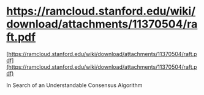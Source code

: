 <!--
id: 58168930672
link: http://tumblr.atmos.org/post/58168930672/https-ramcloud-stanford-edu-wiki-download-attachments
slug: https-ramcloud-stanford-edu-wiki-download-attachments
date: Tue Aug 13 2013 11:51:48 GMT-0700 (PDT)
publish: 2013-08-013
tags: 
title: https://ramcloud.stanford.edu/wiki/download/attachments/11370504/raft.pdf
-->


https://ramcloud.stanford.edu/wiki/download/attachments/11370504/raft.pdf
=========================================================================

[https://ramcloud.stanford.edu/wiki/download/attachments/11370504/raft.pdf](https://ramcloud.stanford.edu/wiki/download/attachments/11370504/raft.pdf)

In Search of an Understandable Consensus Algorithm

